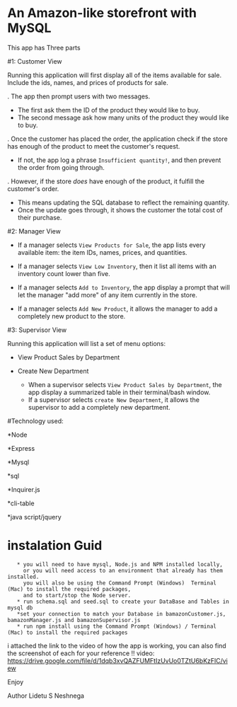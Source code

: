 # An Amazon-like storefront with  MySQL

This app has Three parts

 #1: Customer View 

   Running this application will first display all of the items available for sale. 
   Include the ids, names, and prices of products for sale.

. The app  then prompt users with two messages.

   * The first  ask them the ID of the product they would like to buy.
   * The second message  ask how many units of the product they would like to buy.

. Once the customer has placed the order, the application  check if the store has enough of the product to meet the customer's request.

   * If not, the app log a phrase  `Insufficient quantity!`, and then prevent the order from going through.

. However, if the store _does_ have enough of the product, it fulfill the customer's order.
   * This means updating the SQL database to reflect the remaining quantity.
   * Once the update goes through, it shows the customer the total cost of their purchase.


 #2: Manager View
 
  * If a manager selects `View Products for Sale`, the app lists every available item: the item IDs, names, prices, and quantities.

  * If a manager selects `View Low Inventory`, then it  list all items with an inventory count lower than five.

  * If a manager selects `Add to Inventory`, the app display a prompt that will let the manager "add more" of any item currently in the store.

  * If a manager selects `Add New Product`, it  allows the manager to add a completely new product to the store.

  #3: Supervisor View

   Running this application will list a set of menu options:

   * View Product Sales by Department
   
   * Create New Department

      * When a supervisor selects `View Product Sales by Department`, the app  display a summarized table in their terminal/bash window.
      * If a supervisor selects `create New Department`, it  allows the supervisor to add a completely new department.
      
#Technology used:

   *Node
   
   *Express
   
   *Mysql
   
   *sql
   
   *Inquirer.js
   
   *cli-table
   
   *java script/jquery

   
# instalation Guid
       * you will need to have mysql, Node.js and NPM installed locally,
         or you will need access to an environment that already has them installed. 
         you will also be using the Command Prompt (Windows)  Terminal (Mac) to install the required packages,
         and to start/stop the Node server.
       * run schema.sql and seed.sql to create your DataBase and Tables in mysql db
       *set your connection to match your Database in bamazonCustomer.js,	bamazonManager.js and bamazonSupervisor.js 
       * run npm install using the Command Prompt (Windows) / Terminal (Mac) to install the required packages

i attached the link to the video of how the app is working, you can also find the screenshot of each for your reference !! 
video:   https://drive.google.com/file/d/1dqb3xvQAZFUMFtIzUvUo0TZtU6bKzFlC/view

Enjoy

Author Lidetu S Neshnega
